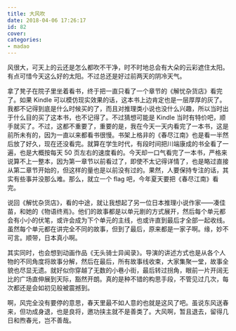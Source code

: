 ```yaml
---
title: 大风吹
date: 2018-04-06 17:26:17
id: 82
cover: 
categories:
- madao
---
```


风很大，可天上的云还是怎么都吹不干净，时不时地总会有大朵的云彩遮住太阳。有点可惜今天这么好的太阳。不过总还是好过前两天的阴冷天气。

拿了凳子在院子里坐着看书，终于把一直只看了一个章节的《解忧杂货店》看完了。如果 Kindle 可以模仿现实效果的话，这本书上边肯定也是一层厚厚的灰了。我都不记得到底是什么时候买的了，而且对推理类小说也没什么兴趣，所以当时出于什么目的买了这本书，也不记得了。不过猜想可能是 Kindle 当时有特价吧，顺手就买了。不过，这都不重要了，重要的是，我在今天一天内看完了一本书，这是前所未有的，因为一直以来都看书很慢。书架上格非的《春尽江南》也是看一半然后放了好久，现在还没看完。就算在学生时代，有段时间把川端康成的书全看了一遍，也是大概按每天 50 页左右的速度看的。今天却一口气看完了一本书，严格来说算不上一整本，因为第一章节以前看过了，即使不太记得详情了，也是略过直接从第二章节开始的，但这样的量也是以前没有过的。果然，人要保持专注的话，其实有些事并没那么难。那么，就立一个 flag 吧，今年夏天要把《春尽江南》看完。

说回《解忧杂货店》，看的中途，就让我想起了另一位日本推理小说作家——凑佳苗，和她的《物语终焉》。他们的故事都是以单元剧的方式展开，然后每个单元都会有小小的伏笔，或许会成为下个单元的主线，也或许直到最后才全部一起收线。虽然每个单元都在讲完全不同的故事，但到了最后，原来都是一家子啊。缘，妙不可言。顺带，日本真小啊。

其实同时，也会想到动画作品《无头骑士异闻录》。导演的讲述方式也是从各个人物的不同角度将故事分解，然后在最后，所有故事线收束，大家集聚一堂，故事全貌也尽显无遗。就好似你穿越了无数的小巷小街，最后转过拐角，眼前一片开阔无比的广场直伸展到天际，豁然开朗。真的是种不错的构思手段，不管见过几次，每次都还是会如初见般被震撼到。

啊，风完全没有要停的意思，春天里最不如人意的也就是这风了吧。虽说东风送春来，但功成身退，也是良将，邀功挟主就不是善类了。大风啊，暂且退去，留得几日和煦春光，岂不善哉。
